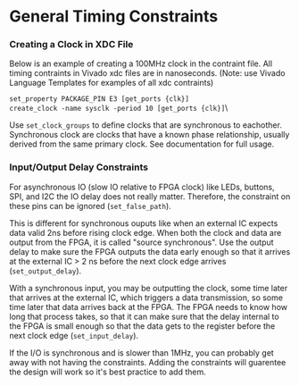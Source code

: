 # General Timing Constraints #

### Creating a Clock in XDC File ###
Below is an example of creating a 100MHz clock in the contraint file. All timing contraints in Vivado xdc files are in nanoseconds. (Note: use Vivado Language Templates for examples of all xdc contraints)

`set_property PACKAGE_PIN E3 [get_ports {clk}]`\
`create_clock -name sysclk -period 10 [get_ports {clk}]`\

Use `set_clock_groups` to define clocks that are synchronous to eachother. Synchronous clock are clocks that have a known phase relationship, usually derived from the same primary clock. See documentation for full usage.

### Input/Output Delay Constraints ###
For asynchronous IO (slow IO relative to FPGA clock) like LEDs, buttons, SPI, and I2C the IO delay does not really matter. Therefore, the constraint on these pins can be ignored (`set_false_path`).

This is different for synchronous ouputs like when an external IC expects data valid 2ns before rising clock edge. When both the clock and data are output from the FPGA, it is called "source synchronous". Use the output delay to make sure the FPGA outputs the data early enough so that it arrives at the external IC > 2 ns before the next clock edge arrives (`set_output_delay`).

With a synchronous input, you may be outputting the clock, some time later that arrives at the external IC, which triggers a data transmission, so some time later that data arrives back at the FPGA. The FPGA needs to know how long that process takes, so that it can make sure that the delay internal to the FPGA is small enough so that the data gets to the register before the next clock edge (`set_input_delay`).

If the I/O is synchronous and is slower than 1MHz, you can probably get away with not having the constraints. Adding the constraints will guarentee the design will work so it's best practice to add them.

